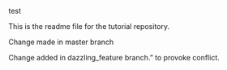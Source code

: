 test

This is the readme file for the tutorial repository.






Change made in master branch

Change added in dazzling_feature branch.” to provoke conflict.


